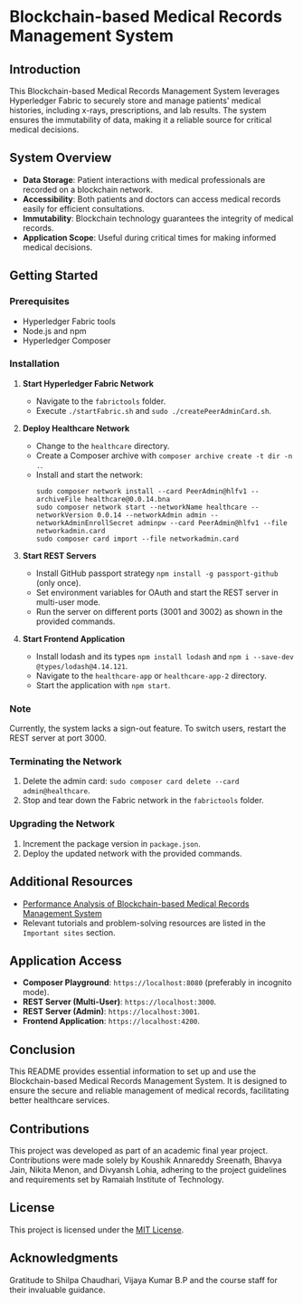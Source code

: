 # Blockchain-based Medical Records Management System

## Introduction

This Blockchain-based Medical Records Management System leverages Hyperledger Fabric to securely store and manage patients' medical histories, including x-rays, prescriptions, and lab results. The system ensures the immutability of data, making it a reliable source for critical medical decisions.

## System Overview

- **Data Storage**: Patient interactions with medical professionals are recorded on a blockchain network.
- **Accessibility**: Both patients and doctors can access medical records easily for efficient consultations.
- **Immutability**: Blockchain technology guarantees the integrity of medical records.
- **Application Scope**: Useful during critical times for making informed medical decisions.

## Getting Started

### Prerequisites
- Hyperledger Fabric tools
- Node.js and npm
- Hyperledger Composer

### Installation

1. **Start Hyperledger Fabric Network**
   - Navigate to the `fabrictools` folder.
   - Execute `./startFabric.sh` and `sudo ./createPeerAdminCard.sh`.

2. **Deploy Healthcare Network**
   - Change to the `healthcare` directory.
   - Create a Composer archive with `composer archive create -t dir -n .`.
   - Install and start the network:
     ```
     sudo composer network install --card PeerAdmin@hlfv1 --archiveFile healthcare@0.0.14.bna
     sudo composer network start --networkName healthcare --networkVersion 0.0.14 --networkAdmin admin --networkAdminEnrollSecret adminpw --card PeerAdmin@hlfv1 --file networkadmin.card
     sudo composer card import --file networkadmin.card
     ```

3. **Start REST Servers**
   - Install GitHub passport strategy `npm install -g passport-github` (only once).
   - Set environment variables for OAuth and start the REST server in multi-user mode.
   - Run the server on different ports (3001 and 3002) as shown in the provided commands.

4. **Start Frontend Application**
   - Install lodash and its types `npm install lodash` and `npm i --save-dev @types/lodash@4.14.121`.
   - Navigate to the `healthcare-app` or `healthcare-app-2` directory.
   - Start the application with `npm start`.

### Note
Currently, the system lacks a sign-out feature. To switch users, restart the REST server at port 3000.

### Terminating the Network
1. Delete the admin card: `sudo composer card delete --card admin@healthcare`.
2. Stop and tear down the Fabric network in the `fabrictools` folder.

### Upgrading the Network
1. Increment the package version in `package.json`.
2. Deploy the updated network with the provided commands.

## Additional Resources
- [Performance Analysis of Blockchain-based Medical Records Management System](https://ieeexplore.ieee.org/abstract/document/9016812)
- Relevant tutorials and problem-solving resources are listed in the `Important sites` section.

## Application Access
- **Composer Playground**: `https://localhost:8080` (preferably in incognito mode).
- **REST Server (Multi-User)**: `https://localhost:3000`.
- **REST Server (Admin)**: `https://localhost:3001`.
- **Frontend Application**: `https://localhost:4200`.

## Conclusion
This README provides essential information to set up and use the Blockchain-based Medical Records Management System. It is designed to ensure the secure and reliable management of medical records, facilitating better healthcare services.

## Contributions

This project was developed as part of an academic final year project. Contributions were made solely by Koushik Annareddy Sreenath, Bhavya Jain, Nikita Menon, and Divyansh Lohia, adhering to the project guidelines and requirements set by Ramaiah Institute of Technology.

## License

This project is licensed under the [MIT License](LICENSE).

## Acknowledgments

Gratitude to Shilpa Chaudhari, Vijaya Kumar B.P and the course staff for their invaluable guidance.
